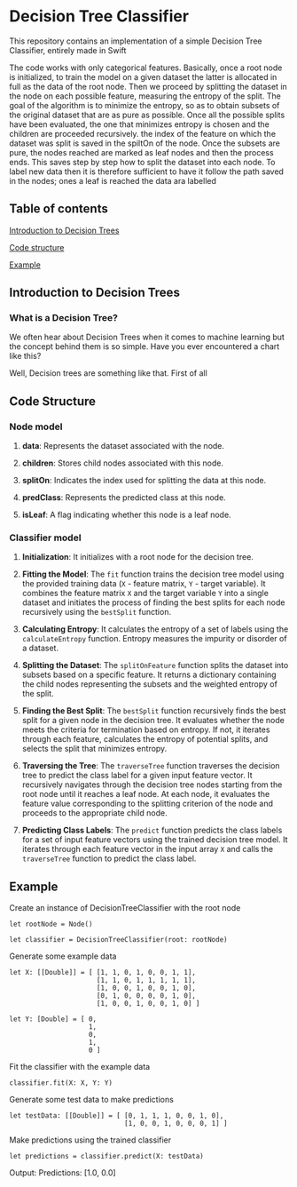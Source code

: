 # Decision Tree Classifier
This repository contains an implementation of a simple Decision Tree Classifier, entirely made in Swift

The code works with only categorical features. Basically, once a root node is initialized, to train the model on a given dataset the latter is allocated in full as the data of the root node. Then we proceed by splitting the dataset in the node on each possible feature, measuring the entropy of the split. The goal of the algorithm is to minimize the entropy, so as to obtain subsets of the original dataset that are as pure as possible. Once all the possible splits have been evaluated, the one that minimizes entropy is chosen and the children are proceeded recursively. the index of the feature on which the dataset was split is saved in the spiltOn of the node. Once the subsets are pure, the nodes reached are marked as leaf nodes and then the process ends. This saves step by step how to split the dataset into each node. To label new data then it is therefore sufficient to have it follow the path saved in the nodes; ones a leaf is reached the data ara labelled

## Table of contents
[Introduction to Decision Trees](#introduction-to-decision-trees)

[Code structure](#code-structure)

[Example](#example)

## Introduction to Decision Trees
### What is a Decision Tree?

We often hear about Decision Trees when it comes to machine learning but the concept behind them is so simple. Have you ever encountered a chart like this? 

Well, Decision trees are something like that. First of all

## Code Structure

### Node model

1. **data**: Represents the dataset associated with the node.

2. **children**: Stores child nodes associated with this node.

3. **splitOn**: Indicates the index used for splitting the data at this node.

4. **predClass**: Represents the predicted class at this node.

5. **isLeaf**: A flag indicating whether this node is a leaf node.

### Classifier model
1. **Initialization**: It initializes with a root node for the decision tree.

2. **Fitting the Model**: The `fit` function trains the decision tree model using the provided training data (`X` - feature matrix, `Y` - target variable). It combines the feature matrix `X` and the target variable `Y` into a single dataset and initiates the process of finding the best splits for each node recursively using the `bestSplit` function.

3. **Calculating Entropy**: It calculates the entropy of a set of labels using the `calculateEntropy` function. Entropy measures the impurity or disorder of a dataset.

4. **Splitting the Dataset**: The `splitOnFeature` function splits the dataset into subsets based on a specific feature. It returns a dictionary containing the child nodes representing the subsets and the weighted entropy of the split.

5. **Finding the Best Split**: The `bestSplit` function recursively finds the best split for a given node in the decision tree. It evaluates whether the node meets the criteria for termination based on entropy. If not, it iterates through each feature, calculates the entropy of potential splits, and selects the split that minimizes entropy.

6. **Traversing the Tree**: The `traverseTree` function traverses the decision tree to predict the class label for a given input feature vector. It recursively navigates through the decision tree nodes starting from the root node until it reaches a leaf node. At each node, it evaluates the feature value corresponding to the splitting criterion of the node and proceeds to the appropriate child node.

7. **Predicting Class Labels**: The `predict` function predicts the class labels for a set of input feature vectors using the trained decision tree model. It iterates through each feature vector in the input array `X` and calls the `traverseTree` function to predict the class label.

## Example


Create an instance of DecisionTreeClassifier with the root node
```
let rootNode = Node()

let classifier = DecisionTreeClassifier(root: rootNode)
```   
Generate some example data

```
let X: [[Double]] = [ [1, 1, 0, 1, 0, 0, 1, 1],
                      [1, 1, 0, 1, 1, 1, 1, 1],
                      [1, 0, 0, 1, 0, 0, 1, 0],
                      [0, 1, 0, 0, 0, 0, 1, 0],
                      [1, 0, 0, 1, 0, 0, 1, 0] ]

let Y: [Double] = [ 0,
                    1,
                    0,
                    1,
                    0 ]
```

Fit the classifier with the example data
```
classifier.fit(X: X, Y: Y)
```
   
Generate some test data to make predictions

```
let testData: [[Double]] = [ [0, 1, 1, 1, 0, 0, 1, 0],
                             [1, 0, 0, 1, 0, 0, 0, 1] ]
```
Make predictions using the trained classifier
```
let predictions = classifier.predict(X: testData)
```

Output: Predictions: [1.0, 0.0]


